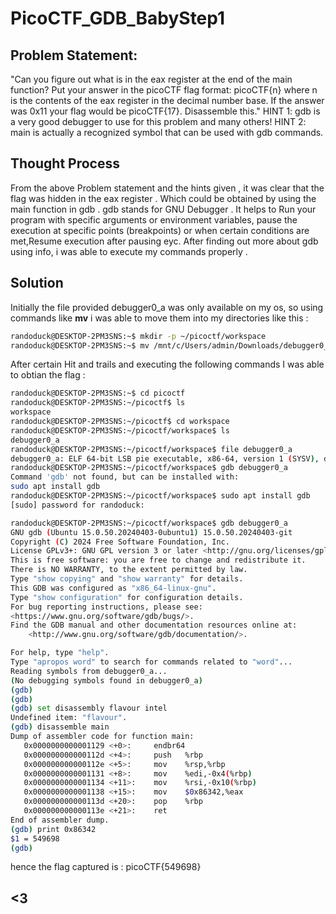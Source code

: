# PicoCTF_GDB_BabyStep1

## Problem Statement:
"Can you figure out what is in the eax register at the end of the main function? Put your answer in the picoCTF flag format: picoCTF{n} where n is the contents of the eax register in the decimal number base. If the answer was 0x11 your flag would be picoCTF{17}.
Disassemble this."
HINT 1: gdb is a very good debugger to use for this problem and many others!
HINT 2: main is actually a recognized symbol that can be used with gdb commands.

## Thought Process
From the above Problem statement and the hints given , it was clear that the flag was hidden in the eax register . Which could be obtained by using the main function in gdb . gdb stands for GNU Debugger . It helps to Run your program with specific arguments or environment variables, pause the execution at specific points (breakpoints) or when certain conditions are met,Resume execution after pausing eyc. After finding out more about gdb using info, i was able to execute my commands properly . 

## Solution
Initially the file provided debugger0_a was only available on my os, so using commands like **mv** i was able to move them into my directories like this :
```bash
randoduck@DESKTOP-2PM3SNS:~$ mkdir -p ~/picoctf/workspace
randoduck@DESKTOP-2PM3SNS:~$ mv /mnt/c/Users/admin/Downloads/debugger0_a ~/picoctf/workspace
```
After certain Hit and trails and executing the following commands I was able to obtian the flag :
```bash
randoduck@DESKTOP-2PM3SNS:~$ cd picoctf
randoduck@DESKTOP-2PM3SNS:~/picoctf$ ls
workspace
randoduck@DESKTOP-2PM3SNS:~/picoctf$ cd workspace
randoduck@DESKTOP-2PM3SNS:~/picoctf/workspace$ ls
debugger0_a
randoduck@DESKTOP-2PM3SNS:~/picoctf/workspace$ file debugger0_a
debugger0_a: ELF 64-bit LSB pie executable, x86-64, version 1 (SYSV), dynamically linked, interpreter /lib64/ld-linux-x86-64.so.2, BuildID[sha1]=15a10290db2cd2ec0c123cf80b88ed7d7f5cf9ff, for GNU/Linux 3.2.0, not stripped
randoduck@DESKTOP-2PM3SNS:~/picoctf/workspace$ gdb debugger0_a
Command 'gdb' not found, but can be installed with:
sudo apt install gdb
randoduck@DESKTOP-2PM3SNS:~/picoctf/workspace$ sudo apt install gdb
[sudo] password for randoduck:

randoduck@DESKTOP-2PM3SNS:~/picoctf/workspace$ gdb debugger0_a
GNU gdb (Ubuntu 15.0.50.20240403-0ubuntu1) 15.0.50.20240403-git
Copyright (C) 2024 Free Software Foundation, Inc.
License GPLv3+: GNU GPL version 3 or later <http://gnu.org/licenses/gpl.html>
This is free software: you are free to change and redistribute it.
There is NO WARRANTY, to the extent permitted by law.
Type "show copying" and "show warranty" for details.
This GDB was configured as "x86_64-linux-gnu".
Type "show configuration" for configuration details.
For bug reporting instructions, please see:
<https://www.gnu.org/software/gdb/bugs/>.
Find the GDB manual and other documentation resources online at:
    <http://www.gnu.org/software/gdb/documentation/>.

For help, type "help".
Type "apropos word" to search for commands related to "word"...
Reading symbols from debugger0_a...
(No debugging symbols found in debugger0_a)
(gdb)
(gdb)
(gdb) set disassembly flavour intel
Undefined item: "flavour".
(gdb) disassemble main
Dump of assembler code for function main:
   0x0000000000001129 <+0>:     endbr64
   0x000000000000112d <+4>:     push   %rbp
   0x000000000000112e <+5>:     mov    %rsp,%rbp
   0x0000000000001131 <+8>:     mov    %edi,-0x4(%rbp)
   0x0000000000001134 <+11>:    mov    %rsi,-0x10(%rbp)
   0x0000000000001138 <+15>:    mov    $0x86342,%eax
   0x000000000000113d <+20>:    pop    %rbp
   0x000000000000113e <+21>:    ret
End of assembler dump.
(gdb) print 0x86342
$1 = 549698
(gdb)
```
hence the flag captured is : picoCTF{549698}
## <3
